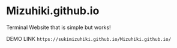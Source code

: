# Mizuhiki.github.io
Terminal Website that is simple but works!

 DEMO LINK
```https://sukimizuhiki.github.io/Mizuhiki.github.io/```
